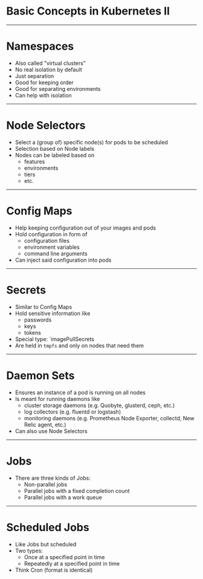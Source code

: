 # Basic Concepts in Kubernetes II

---

# Namespaces

- Also called "virtual clusters"
- No real isolation by default
- Just separation
- Good for keeping order
- Good for separating environments
- Can help with isolation

---

# Node Selectors

- Select a (group of) specific node(s) for pods to be scheduled
- Selection based on Node labels
- Nodes can be labeled based on
  - features
  - environments
  - tiers
  - etc.

---

# Config Maps

- Help keeping configuration out of your images and pods
- Hold configuration in form of
  - configuration files
  - environment variables
  - command line arguments
- Can inject said configuration into pods

---

# Secrets

- Similar to Config Maps
- Hold sensitive information like
  - passwords
  - keys
  - tokens
- Special type: `imagePullSecrets
- Are held in `tmpfs` and only on nodes that need them

---

# Daemon Sets

- Ensures an instance of a pod is running on all nodes
- Is meant for running daemons like
  - cluster storage daemons (e.g. Quobyte, glusterd, ceph, etc.)
  - log collectors (e.g. fluentd or logstash)
  - monitoring daemons (e.g. Prometheus Node Exporter, collectd, New Relic agent, etc.)
- Can also use Node Selectors

---

# Jobs

- There are three kinds of Jobs:
  - Non-parallel jobs
  - Parallel jobs with a fixed completion count
  - Parallel jobs with a work queue

---

# Scheduled Jobs

- Like Jobs but scheduled
- Two types:
  - Once at a specified point in time
  - Repeatedly at a specified point in time
- Think Cron (format is identical)